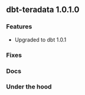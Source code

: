 ## dbt-teradata 1.0.1.0

### Features
* Upgraded to dbt 1.0.1

### Fixes

### Docs

### Under the hood
